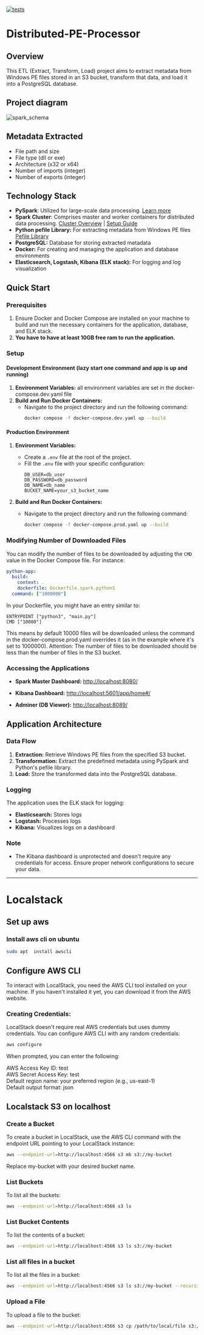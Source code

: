 [![tests](https://github.com/adam-pawelek/Distributed-PE-Processor-ETL/actions/workflows/main.yml/badge.svg)](https://github.com/adam-pawelek/Distributed-PE-Processor-ETL/actions/workflows/main.yml)

# Distributed-PE-Processor

## Overview
This ETL (Extract, Transform, Load) project aims to extract metadata from Windows PE files stored in an S3 bucket, transform that data, and load it into a PostgreSQL database. 

## Project diagram
![spark_schema](https://github.com/adam-pawelek/Distributed-PE-Processor-ETL/assets/45467141/e0b713ae-76bb-461c-b7a3-54033305fbd4)


## Metadata Extracted
- File path and size
- File type (dll or exe)
- Architecture (x32 or x64)
- Number of imports (integer)
- Number of exports (integer)

## Technology Stack
- **PySpark**: Utilized for large-scale data processing. [Learn more](https://spark.apache.org/docs/latest/api/python/index.html)
- **Spark Cluster**: Comprises master and worker containers for distributed data processing. [Cluster Overview](https://spark.apache.org/docs/latest/cluster-overview.html) | [Setup Guide](https://medium.com/@MarinAgli1/setting-up-a-spark-standalone-cluster-on-docker-in-layman-terms-8cbdc9fdd14b)
- **Python pefile Library:** For extracting metadata from Windows PE files [Pefile Library](https://github.com/erocarrera/pefile)
- **PostgreSQL:** Database for storing extracted metadata
- **Docker:** For creating and managing the application and database environments
- **Elasticsearch, Logstash, Kibana (ELK stack):** For logging and log visualization

## Quick Start

### Prerequisites
1. Ensure Docker and Docker Compose are installed on your machine to build and run the necessary containers for the application, database, and ELK stack.<br>
2. **You have to have at least 10GB free ram to run the application.**
### Setup
#### Development Environment (lazy start one command and app is up and running)
1. **Environment Variables:**
   all environment variables are set in the docker-compose.dev.yaml file
2. **Build and Run Docker Containers:**
    - Navigate to the project directory and run the following command:
        ```sh
        docker compose -f docker-compose.dev.yaml up --build
        ```

#### Production Environment
1. **Environment Variables:** 
    - Create a `.env` file at the root of the project.
    - Fill the `.env` file with your specific configuration:
        ```plaintext
      DB_USER=db_user
      DB_PASSWORD=db_password
      DB_NAME=db_name
      BUCKET_NAME=your_s3_bucket_name
        ```
   
2. **Build and Run Docker Containers:**
    - Navigate to the project directory and run the following command:
        ```sh
        docker compose -f docker-compose.prod.yaml up --build
        ```
### Modifying Number of Downloaded Files
You can modify the number of files to be downloaded by adjusting the `CMD` value in the Docker Compose file. For instance:

   ```yaml
   python-app:
     build:
       context: .
       dockerfile: Dockerfile.spark.pythonS
     command: ["1000000"]
   ```
In your Dockerfile, you might have an entry similar to:
   ```
   ENTRYPOINT ["python3", "main.py"]
   CMD ["10000"]
   ```
This means by default 10000 files will be downloaded unless the command in the docker-compose.prod.yaml overrides it (as in the example where it's set to 1000000).
Attention: The number of files to be downloaded should be less than the number of files in the S3 bucket.

### Accessing the Applications
- **Spark Master Dashboard:** [http://localhost:8080/](http://localhost:8080/)
  
- **Kibana Dashboard:** [http://localhost:5601/app/home#/](http://localhost:5601/app/home#/)

- **Adminer (DB Viewer):** [http://localhost:8089/](http://localhost:8089/)

## Application Architecture

### Data Flow
1. **Extraction:** Retrieve Windows PE files from the specified S3 bucket.
2. **Transformation:** Extract the predefined metadata using PySpark and Python's pefile library.
3. **Load:** Store the transformed data into the PostgreSQL database.

### Logging
The application uses the ELK stack for logging:
- **Elasticsearch:** Stores logs
- **Logstash:** Processes logs
- **Kibana:** Visualizes logs on a dashboard

### Note
- The Kibana dashboard is unprotected and doesn't require any credentials for access. Ensure proper network configurations to secure your data.


---

# Localstack 
## Set up aws 
### Install aws cli on ubuntu 
```bash
sudo apt  install awscli 
```

## Configure AWS CLI
To interact with LocalStack, you need the AWS CLI tool installed on your machine. If you haven't installed it yet, you can download it from the AWS website.

### Creating Credentials:
LocalStack doesn't require real AWS credentials but uses dummy credentials. You can configure AWS CLI with any random credentials:

```bash
aws configure
```
When prompted, you can enter the following:

AWS Access Key ID: test <br>
AWS Secret Access Key: test <br>
Default region name: your preferred region (e.g., us-east-1) <br>
Default output format: json <br>

## Localstack S3 on localhost
### Create a Bucket
To create a bucket in LocalStack, use the AWS CLI command with the endpoint URL pointing to your LocalStack instance:

```bash
aws --endpoint-url=http://localhost:4566 s3 mb s3://my-bucket
```
Replace my-bucket with your desired bucket name.

### List Buckets
To list all the buckets:

```bash
aws --endpoint-url=http://localhost:4566 s3 ls
```

### List Bucket Contents
To list the contents of a bucket:

```bash
aws --endpoint-url=http://localhost:4566 s3 ls s3://my-bucket
```

### List all files in a bucket
To list all the files in a bucket:

```bash
aws --endpoint-url=http://localhost:4566 s3 ls s3://my-bucket --recursive
```

### Upload a File
To upload a file to the bucket:

```bash
aws --endpoint-url=http://localhost:4566 s3 cp /path/to/local/file s3://my-bucket
```
